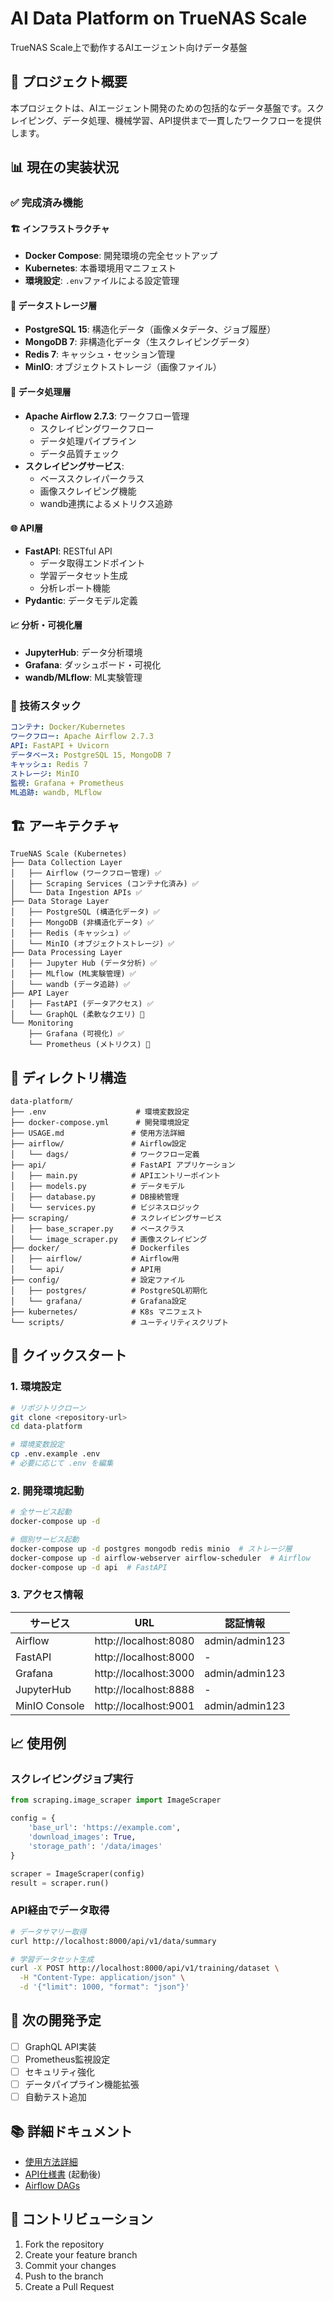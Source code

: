 # AI Data Platform on TrueNAS Scale

TrueNAS Scale上で動作するAIエージェント向けデータ基盤

## 🚀 プロジェクト概要

本プロジェクトは、AIエージェント開発のための包括的なデータ基盤です。スクレイピング、データ処理、機械学習、API提供まで一貫したワークフローを提供します。

## 📊 現在の実装状況

### ✅ 完成済み機能

#### 🏗️ インフラストラクチャ
- **Docker Compose**: 開発環境の完全セットアップ
- **Kubernetes**: 本番環境用マニフェスト
- **環境設定**: `.env`ファイルによる設定管理

#### 💾 データストレージ層
- **PostgreSQL 15**: 構造化データ（画像メタデータ、ジョブ履歴）
- **MongoDB 7**: 非構造化データ（生スクレイピングデータ）
- **Redis 7**: キャッシュ・セッション管理
- **MinIO**: オブジェクトストレージ（画像ファイル）

#### 🔄 データ処理層
- **Apache Airflow 2.7.3**: ワークフロー管理
  - スクレイピングワークフロー
  - データ処理パイプライン
  - データ品質チェック
- **スクレイピングサービス**: 
  - ベーススクレイパークラス
  - 画像スクレイピング機能
  - wandb連携によるメトリクス追跡

#### 🌐 API層
- **FastAPI**: RESTful API
  - データ取得エンドポイント
  - 学習データセット生成
  - 分析レポート機能
- **Pydantic**: データモデル定義

#### 📈 分析・可視化層
- **JupyterHub**: データ分析環境
- **Grafana**: ダッシュボード・可視化
- **wandb/MLflow**: ML実験管理

### 🔧 技術スタック

```yaml
コンテナ: Docker/Kubernetes
ワークフロー: Apache Airflow 2.7.3
API: FastAPI + Uvicorn
データベース: PostgreSQL 15, MongoDB 7
キャッシュ: Redis 7
ストレージ: MinIO
監視: Grafana + Prometheus
ML追跡: wandb, MLflow
```

## 🏗️ アーキテクチャ

```
TrueNAS Scale (Kubernetes)
├── Data Collection Layer
│   ├── Airflow (ワークフロー管理) ✅
│   ├── Scraping Services (コンテナ化済み) ✅
│   └── Data Ingestion APIs ✅
├── Data Storage Layer
│   ├── PostgreSQL (構造化データ) ✅
│   ├── MongoDB (非構造化データ) ✅
│   ├── Redis (キャッシュ) ✅
│   └── MinIO (オブジェクトストレージ) ✅
├── Data Processing Layer
│   ├── Jupyter Hub (データ分析) ✅
│   ├── MLflow (ML実験管理) ✅
│   └── wandb (データ追跡) ✅
├── API Layer
│   ├── FastAPI (データアクセス) ✅
│   └── GraphQL (柔軟なクエリ) 🔄
└── Monitoring
    ├── Grafana (可視化) ✅
    └── Prometheus (メトリクス) 🔄
```

## 📁 ディレクトリ構造

```
data-platform/
├── .env                    # 環境変数設定
├── docker-compose.yml      # 開発環境設定
├── USAGE.md               # 使用方法詳細
├── airflow/               # Airflow設定
│   └── dags/              # ワークフロー定義
├── api/                   # FastAPI アプリケーション
│   ├── main.py            # APIエントリーポイント
│   ├── models.py          # データモデル
│   ├── database.py        # DB接続管理
│   └── services.py        # ビジネスロジック
├── scraping/              # スクレイピングサービス
│   ├── base_scraper.py    # ベースクラス
│   └── image_scraper.py   # 画像スクレイピング
├── docker/                # Dockerfiles
│   ├── airflow/           # Airflow用
│   └── api/               # API用
├── config/                # 設定ファイル
│   ├── postgres/          # PostgreSQL初期化
│   └── grafana/           # Grafana設定
├── kubernetes/            # K8s マニフェスト
└── scripts/               # ユーティリティスクリプト
```

## 🚀 クイックスタート

### 1. 環境設定

```bash
# リポジトリクローン
git clone <repository-url>
cd data-platform

# 環境変数設定
cp .env.example .env
# 必要に応じて .env を編集
```

### 2. 開発環境起動

```bash
# 全サービス起動
docker-compose up -d

# 個別サービス起動
docker-compose up -d postgres mongodb redis minio  # ストレージ層
docker-compose up -d airflow-webserver airflow-scheduler  # Airflow
docker-compose up -d api  # FastAPI
```

### 3. アクセス情報

| サービス | URL | 認証情報 |
|---------|-----|---------|
| Airflow | http://localhost:8080 | admin/admin123 |
| FastAPI | http://localhost:8000 | - |
| Grafana | http://localhost:3000 | admin/admin123 |
| JupyterHub | http://localhost:8888 | - |
| MinIO Console | http://localhost:9001 | admin/admin123 |

## 📈 使用例

### スクレイピングジョブ実行

```python
from scraping.image_scraper import ImageScraper

config = {
    'base_url': 'https://example.com',
    'download_images': True,
    'storage_path': '/data/images'
}

scraper = ImageScraper(config)
result = scraper.run()
```

### API経由でデータ取得

```bash
# データサマリー取得
curl http://localhost:8000/api/v1/data/summary

# 学習データセット生成
curl -X POST http://localhost:8000/api/v1/training/dataset \
  -H "Content-Type: application/json" \
  -d '{"limit": 1000, "format": "json"}'
```

## 🔄 次の開発予定

- [ ] GraphQL API実装
- [ ] Prometheus監視設定
- [ ] セキュリティ強化
- [ ] データパイプライン機能拡張
- [ ] 自動テスト追加

## 📚 詳細ドキュメント

- [使用方法詳細](USAGE.md)
- [API仕様書](http://localhost:8000/docs) (起動後)
- [Airflow DAGs](airflow/dags/)

## 🤝 コントリビューション

1. Fork the repository
2. Create your feature branch
3. Commit your changes
4. Push to the branch
5. Create a Pull Request